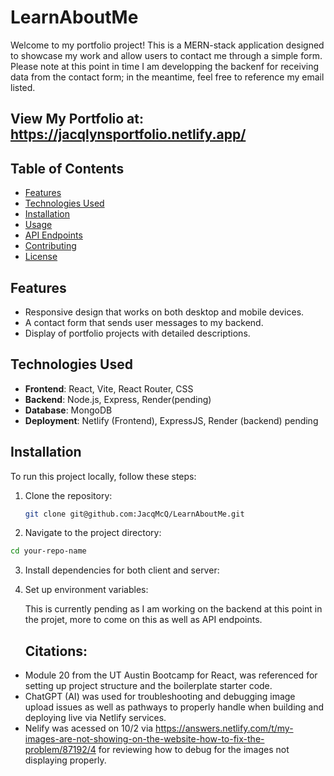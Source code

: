 # LearnAboutMe

Welcome to my portfolio project! This is a MERN-stack application designed to showcase my work and allow users to contact me through a simple form. Please note at this point in time I am developping the backenf for receiving data from the contact form; in the meantime, feel free to reference my email listed. 

## View My Portfolio at: https://jacqlynsportfolio.netlify.app/

## Table of Contents

- [Features](#features)
- [Technologies Used](#technologies-used)
- [Installation](#installation)
- [Usage](#usage)
- [API Endpoints](#api-endpoints)
- [Contributing](#contributing)
- [License](#license)

## Features

- Responsive design that works on both desktop and mobile devices.
- A contact form that sends user messages to my backend.
- Display of portfolio projects with detailed descriptions.

## Technologies Used

- **Frontend**: React, Vite, React Router, CSS
- **Backend**: Node.js, Express, Render(pending)
- **Database**: MongoDB
- **Deployment**: Netlify (Frontend), ExpressJS, Render (backend) pending 

## Installation

To run this project locally, follow these steps:

1. Clone the repository:

   ```bash
   git clone git@github.com:JacqMcQ/LearnAboutMe.git

2. Navigate to the project directory:

```bash
cd your-repo-name 
```

3. Install dependencies for both client and server:

4. Set up environment variables:

   This is currently pending as I am working on the backend at this point in the projet, more to come on this as well as API endpoints. 

   ## Citations:

- Module 20 from the UT Austin Bootcamp for React, was referenced for setting up project structure and the boilerplate starter code. 
- ChatGPT (AI) was used for troubleshooting and debugging image upload issues as well as pathways to properly handle when building and deploying live via Netlify services. 
- Nelify was acessed on 10/2 via https://answers.netlify.com/t/my-images-are-not-showing-on-the-website-how-to-fix-the-problem/87192/4 for reviewing how to debug for the images not displaying properly.






